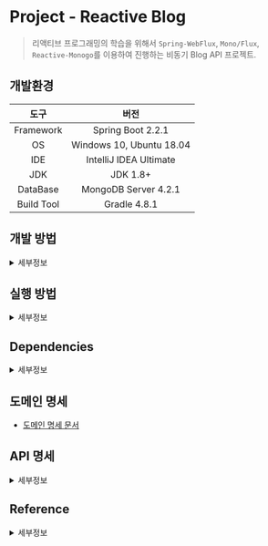Project - Reactive Blog
===

> 리액티브 프로그래밍의 학습을 위해서 `Spring-WebFlux`, `Mono/Flux`, `Reactive-Monogo`를 이용하여 진행하는 비동기 Blog API 프로젝트. 

## 개발환경

|도구|버전|
|:---:|:---:|
| Framework |Spring Boot 2.2.1 |
| OS |Windows 10, Ubuntu 18.04|
| IDE |IntelliJ IDEA Ultimate |
| JDK |JDK 1.8+|
| DataBase |MongoDB Server 4.2.1|
| Build Tool | Gradle 4.8.1 |

## 개발 방법
<details><summary>세부정보</summary>

* 개발과 관련된 모든 이야기는 [Issues](https://github.com/donghL-dev/Reactive-Blog/issues)에서 진행합니다.

* `API` 및 도메인 명세를 기반으로 개발을 진행하며, 명세에 변경사항이 생길 경우 빠른 시일내에 최신화 합니다.

* **Fork**를 통한 `PR`을 지향합니다.

* 아래와 같은 `Git Workflow`를 지향하며 지키려고 노력합니다. ([참고](https://nvie.com/posts/a-successful-git-branching-model/?))

    <img width=750, height=850, src="https://camo.githubusercontent.com/7f2539ff6001fe7700853313e7cdb7fd4602e16a/68747470733a2f2f6e7669652e636f6d2f696d672f6769742d6d6f64656c4032782e706e67">

</details>

## 실행 방법
<details><summary>세부정보</summary>

* 준비사항.

    * `Gradle` or `IntelliJ IDEA`

    * `JDK` (>= 1.8)

    * `Spring Boot` (>= 2.x)

* 저장소를 `clone`

    ```bash
    $ git clone https://github.com/donghL-dev/Reactive-Blog.git
    ```

* 데이터 베이스는 `MongoDB`를 사용해야 합니다.

* 프로젝트 내 `Reactive-Blog\src\main\resources` 경로에 `application.yml` 생성.

    * 밑의 양식대로 내용을 채운 뒤, `application.yml`에 삽입.
    <br>

    ```yml
    spring:
        data:
            mongodb:
                host: # 본인의 DB 서버 주소를 넣으면 되는데, 왠만하면 localhost입니다.
                port: # 본인의 DB 서버 PORT 왠만하면 27017입니다.
                database: # 본인의 데이터베이스 이름을 기재하시면 됩니다.
    ```

* `IntelliJ IDEA`(>= 2018.3)에서 해당 프로젝트를 `Open`

    * 또는 터미널을 열어서 프로젝트 경로에 진입해서 다음 명령어를 실행.

    * `Windows 10`

        ```bash
        $ gradlew bootRun
        ```

    * `Ubuntu 18.04`

        ```
        $ ./gradlew bootRun
        ```

</details>

## Dependencies
<details><summary>세부정보</summary>

* `Spring Reactive Web`

* `Spring Data Reactive MongoDB`

* `Embedded MongoDB Database`

* `Spring Security`

* `Lombok`

</details>

## 도메인 명세

* [도메인 명세 문서](https://www.notion.so/dhlab/52ff6bb691934fbabeca5287bc32dffb)

## API 명세 
<details><summary>세부정보</summary>

* 모든 `API`에 대한 반환은 `Content-Type: application/json; charset=utf-8`를 기본으로 합니다.

* 인증(`auth`)은 `HTTP` 헤더를 사용해서 진행됩니다.<br>

    | Key | Value |
    |:---:|:---:|
    | Content-Type | `application/json` |
    | Authorization | `token` |

* `Response`

    * `User`

        ```json
        {
            "user": {
                "email": "...",
                "token": "...",
                "username": "...",
                "bio": "...",
                "image": null
            }
        }
        ```
    
    * `Profile`

        ```json
        {
            "profile": {
                "username": "...",
                "bio": "...",
                "image": "...",
                "following": false
            }
        }
        ```

    * `Single Article`

        ```json
        {
            "article": {
                "slug": "...",
                "title": "...",
                "description": "...?",
                "body": "...",
                "tagList": ["...", "..."],
                "createdAt": "9999-99-99T00:00:00.000Z",
                "updatedAt": "9999-99-99T00:00:00.000Z",
                "favorited": false,
                "favoritesCount": 0,
                "author": {
                    "username": "...",
                    "bio": "...",
                    "image": "...",
                    "following": false
                }
            }
        }
        ```
    
    * `Multiple Article`

        ```json
        {
            "articles":[{
                "slug": "...",
                "title": "...",
                "description": "...?",
                "body": "...",
                "tagList": ["...", "..."],
                "createdAt": "9999-99-99T00:00:00.000Z",
                "updatedAt": "9999-99-99T00:00:00.000Z",
                "favorited": false,
                "favoritesCount": 0,
                "author": {
                    "username": "...",
                    "bio": "...",
                    "image": "...",
                    "following": false
                }
            }, {
                "slug": "...",
                "title": "...",
                "description": "...?",
                "body": "...",
                "tagList": ["...", "..."],
                "createdAt": "9999-99-99T00:00:00.000Z",
                "updatedAt": "9999-99-99T00:00:00.000Z",
                "favorited": false,
                "favoritesCount": 0,
                "author": {
                    "username": "...",
                    "bio": "...",
                    "image": "...",
                    "following": false
                }
            }],
            "articlesCount": 2
        }
        ```

    * `Single Comment`

        ```json
        {
            "comment": {
                "id": 1,
                "createdAt": "9999-99-99T00:00:00.000Z",
                "updatedAt": "9999-99-99T00:00:00.000Z",
                "body": "...",
                "author": {
                    "username": "...",
                    "bio": "...",
                    "image": "...",
                    "following": false
                }
            }
        }
        ```
    
    * `Multiple Comments`

        ```json
        {
            "comments": [{
                "id": 1,
                "createdAt": "9999-99-99T00:00:00.000Z",
                "updatedAt": "9999-99-99T00:00:00.000Z",
                "body": "...",
                "author": {
                    "username": "...",
                    "bio": "...",
                    "image": "...",
                    "following": false
                }
            },{
                "id": 1,
                "createdAt": "9999-99-99T00:00:00.000Z",
                "updatedAt": "9999-99-99T00:00:00.000Z",
                "body": "...",
                "author": {
                "username": "...",
                "bio": "...",
                "image": "...",
                "following": false
                }
            }]
        }
        ```
    
    * `List of Tags`

        ```json
        {
            "tags": [
                "reactjs",
                "angularjs"
            ]
        }
        ```

    * `Errors and Status Codes`

        ```json
        {
            "errors":{
                "body": [
                    "..."
                ]
            }
        }
        ```
    
    * `Default Success Code`

        ```json
        {
            "body": {
                "status": "200 OK",
                "message": "Your request has been successfully processed."
            }
        }
        ```

* 대표적인 에러 코드

    * `401 for Unauthorized requests`

    * `400 for Bad requests`

    * `404 for Not found requests`

* End Point

    * 사용자 및 로그인 <br><br>

    | Title | HTTP Method | URL | Request | Response | Auth
    |:---:|:---:|:---:|:---:|:---:|:---:|
    | `Registration` | `POST` | `/api/users` | `{ "user":{ "username": "sangkon", "email": "me@sangkon.com", "password": "qwer1234" } }` | `User` | `NO`
    | `Authentication` | `POST` | `/api/users/login` | `{ "user":{ "email": "demo@demo.com", "password": "X12345678" } }` | `User` | `No`
    | `Authentication expiration` | `POST` | `/api/users/logout` |  | `Default Success Code` | `YES`
    | `Current User` | `GET` | `/api/user` |  | `Current User` | `YES`
    | `Update User` | `PUT` | `/api/user` | `{ "user":{ "email": "me@sangkon.com", "bio": "Java developer", "image": "image URL" } }` | `User` | `YES`
    | `Get Profile` | `GET` | `/api/profiles/:username` |  | `Profile` | `NO`
    | `Fallow User` | `POST` | `/api/profiles/:username/follow` |  | `Profile` | `YES`
    | `Unfallow User` | `DELETE` | `/api/profiles/:username/follow` |  | `Profile` | `YES`
    
    * 블로그 내용 <br><br>

    | Title | HTTP Method | URL | Request | Response | Auth
    |:---:|:---:|:---:|:---:|:---:|:---:|
    | `List Articles` | `GET` | `/api/articles` |  | `Multiple Articles` | `NO`
    | `Filter by tag` | `GET` | `/api/articles?tag=springboot` |  | `Multiple Articles` | `NO`
    | `Filter by author` | `GET` | `/api/articles?author=demo` |  | `Multiple Articles` | `NO`
    | `Favorited by user` | `GET` | `/api/articles?favorited=demo` |  | `Multiple Articles` | `NO`
    | `Limit number of articles` | `GET` | `/api/articles?limit=20` |  | `Multiple Articles` | `NO`
    | `Offset/skip number of articles` | `GET` | `/api/articles?offset=0` |  | `Multiple Articles` | `NO`
    | `Feed Articles` | `GET` | `/api/articles/feed` |  | `Multiple Articles` | `YES`
    | `Get Articles` | `GET` | `/api/articles/:slug` |  | `Single article` | `YES`
    | `Create Article` | `POST` | `/api/articles` | `{ "article": { "title": "How to train your dragon", "description": "Ever wonder how?", "body": "You have to believe", "tagList": ["reactjs", "angularjs", "dragons"] } }` | `Single article` | `YES`
    | `Update Article` | `PUT` | `/api/articles/:slugs` | `{ "article": { "title": "Did you train your dragon?" } }` | `Single article` | `YES`
    | `Delete Article` | `DELETE` | `/api/articles/:slug` | | | `YES`
    | `Add Comments to an Article` | `POST` | `/api/articles/:slug/comments` | `{ "comment": { "body": "His name was my name too." } }` | `Single Comment` | `YES`
    | `Get Comments from an Article` | `GET` | `/api/articles/:slug/comments` | | `Multiple comments` | `NO`
    | `Delete Comment` | `DELETE` | `/api/articles/:slug/comments/:id` | | | `YES`
    | `Favorite Article` | `POST` | `/api/articles/:slug/favorite` | | `Single article` | `YES`
    | `Unfavorite Article` | `DELETE` | `/api/articles/:slug/favorite` | | `Single article` | `YES`
    | `Get Tags` | `GET` | `/api/tags` | | `List of Tags` | `NO`

</details>

## Reference
<details><summary>세부정보</summary>
<br>

* [Spring Seucrity 적용 및 JWT 토큰 관련 참고 페이지](https://medium.com/@ard333/authentication-and-authorization-using-jwt-on-spring-webflux-29b81f813e78?)

</details>
